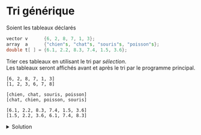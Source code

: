 # Tri générique

Soient les tableaux déclarés

~~~cpp
vector v      {6, 2, 8, 7, 1, 3};
array  a      {"chien"s, "chat"s, "souris"s, "poisson"s};
double t[ ] = {6.1, 2.2, 8.3, 7.4, 1.5, 3.6};
~~~

Trier ces tableaux en utilisant le tri par *sélection*.<br>
Les tableaux seront affichés avant et après le tri par le programme principal.

~~~
[6, 2, 8, 7, 1, 3]
[1, 2, 3, 6, 7, 8]

[chien, chat, souris, poisson]
[chat, chien, poisson, souris]

[6.1, 2.2, 8.3, 7.4, 1.5, 3.6]
[1.5, 2.2, 3.6, 6.1, 7.4, 8.3]
~~~

<details>
<summary>Solution</summary>

Intéressons nous d'abord à fonction d'affichage. La solution la plus simple
consiste à utiliser le tableau comme type générique. `Tableau` pourra 
alors être déduit comme `vector<int>` ou `array<string, 4>` par exemple.

~~~cpp
template <typename Tableau>
void afficher(const Tableau& s) {
   cout << "[";
   for (size_t i = 0; i < s.size(); ++i) {
      if (i) cout << ", ";
      cout << s[i];
   }
   cout << "]" << endl;
}
~~~

Il faut noter que cela pose un problème lors de l'appel avec un tableau natif
en C, ces tableaux ne disposant pas de la méthode `.size()`. Dans ce cas,
il faut convertir explicitement le tableau natif en `span` lors de l'appel. 
Ce n'est pas rédhibitoire, convertir les tableaux natifs en `span` ou mieux
s'en passer complètement étant plutôt une bonne pratique en C++ moderne. 

~~~cpp
int main() {
   vector v      {6, 2, 8, 7, 1, 3};
   afficher(v);

   array  a      {"chien"s, "chat"s, "souris"s, "poisson"s};
   afficher(a);

   double t[6] = {6.1, 2.2, 8.3, 7.4, 1.5, 3.6};
   // afficher(t); ne compile pas car t.size(), utilisé par afficher(...), n'existe pas.
   afficher(span(t));
}
~~~

Une alternative possible consiste à spécifier que notre fonction n'affiche
que des "tableaux", i.e. des `std::span` en C++. Le type générique T est 
alors celui des éléments du tableau. La fonction `afficher` devient 

~~~cpp
template<typename T>
void afficher(span<T> s) {
   cout << "[";
   for (size_t i = 0; i < s.size(); ++i) {
      if (i) cout << ", ";
      cout << s[i];
   }
   cout << "]" << endl;
}
~~~

Cependant, cela pose problème à l'appel. Par exemple, l'appel `afficher(v);` 
avec `v` un `vector<int>` ne fonctionne plus. En effet, cet appel devrait 
à la fois 

- convertir le `vector` en `span` 
- déduire que `T = int`

mais la déduction d'argument générique ne fonctionne qu'avec des types exacts, 
pas en combinaison avec des conversions. Il faudra donc écrire soit 
`afficher<int>(v)` qui déduit explicitement le type `T`, soit 
`afficher(span(v))` qui convertit explitement de `vector` à `span`

Pire, pour les `array` et les tableaux natifs, seule la version déduisant `T` fonctionne, i.e. 

- `afficher<string>(a);`
- `afficher<double>(t);`

Par contre, `afficher(span(a))` et `afficher(span(t))` ne compilent pas, parce
que l'on ne passe pas le bon type de `span`. 

- `span(a)` est de type `std::span<string, 4>` l'`array a` ayant 4 éléments
- `span(t)` est de type `std::span<double, 6>` le tableau `t` ayant 6 éléments
- le paramètre `span<T>` est de type `std::span<T, std::dynamic_extent>` avec la taille par défaut qui vaut `std::dynamic_extent`, i.e. `size_t(-1)`.  

Une manière plus propre d'écrire cette fonction serait plutôt la suivante

~~~cpp
template<typename T, size_t N>
void afficher(span<T, N> s) {
   cout << "[";
   for (size_t i = 0; i < s.size(); ++i) {
      if (i) cout << ", ";
      cout << s[i];
   }
   cout << "]" << endl;
}
~~~

La taille `N` du `span<T,N>` peut alors être déduite lors de l'appel, ce
qui permet de faire l'appel simplement avec conversion explicite vers `span`

~~~cpp
int main() {
   vector v      {6, 2, 8, 7, 1, 3};
   afficher(span(v));  // T = int, N = std::dynamic_extent 

   array  a      {"chien"s, "chat"s, "souris"s, "poisson"s};
   afficher(span(a));  // T = std::string, N = 4

   double t[6] = {6.1, 2.2, 8.3, 7.4, 1.5, 3.6};
   afficher(span(t));  // T = double, N = 6
}
~~~

Notons enfin que l'on pourrait être tempté d'expliciter que la fonction afficher
ne vas pas modifier le contenu du `span` ainsi : 

~~~cpp
template<typename T, size_t N> void afficher(span<const T, N> s);
~~~

mais c'est une mauvaise idée : cela force à utiliser explicitement des 
`span<const ...>` lors des appels pour que T soit déductible. 

~~~cpp 
vector v      {6, 2, 8, 7, 1, 3};
afficher(span(v)); // ne compile pas : cannot deduce a type 
                   // for 'T' that would make 'const T' equal 'int'
afficher(span<const int>(v));  // compile 
~~~

Notons que la raison pour laquelle - dans le cas non-générique - on aurait 
préféré `void afficher(span<const int> s);` à `void afficher(span<int> s);`, 
est que cela permet de l'appeler indifféremment avec des paramètres
variables (i.e. `vector<int>`) ou constants (i.e. `const vector<int>`) 
plutôt que de la restreindre à des arguments variables. La même logique 
nous pousse dans le cas générique à préférer `void afficher(span<T, N> s);`
à `void afficher(span<const T, N> s);`, le second ne permettant la déduction
de `T` que pour des spans de constantes. 
`

Ayant donc opté pour passer nos tableaux sous forme de `span<T, N>`, on obtient
la solution suivante pour le problème complet. 

~~~cpp
#include <iostream>
#include <vector>
#include <array>
#include <span>

using namespace std;

template <typename T, size_t N>
size_t indice_min(span<T, N> s) {
   size_t i_min = 0;
   for (size_t i = 1; i < s.size(); ++i)
      if (s[i] < s[i_min])
         i_min = i;
   return i_min;
}

template<typename T, size_t N>
void tri(span<T, N> v) {
   for(size_t i = 0; i < v.size()-1; ++i) {
      size_t i_min = i + indice_min(v.subspan(i));
      swap(v[i], v[i_min]);
   }
}

template<typename T, size_t N>
void afficher(span<T, N> s) {
   cout << "[";
   for (size_t i = 0; i < s.size(); ++i) {
      if (i) cout << ", ";
      cout << s[i];
   }
   cout << "]" << endl;
}

int main() {
   vector v      {6, 2, 8, 7, 1, 3};
   afficher(span(v)); tri(span(v)); afficher(span(v));

   array  a      {"chien"s, "chat"s, "souris"s, "poisson"s};
   afficher(span(a)); tri(span(a)); afficher(span(v));
   
   double t[6] = {6.1, 2.2, 8.3, 7.4, 1.5, 3.6};
   afficher(span(t)); tri(span(t)); afficher(span(t));
}
~~~

Notons que l'on peut légitimement préférer une solution ou le tableau est
le type générique. La seule limitation que cela entraine est que le paramètre
de la fonction `tri` étant une référence, on doit lui passer une *lvalue*, et 
donc on ne peut faire l'appel `tri(span(t))`, qu'il faut remplacer par `span s(t); tri(s);`, 
mais comme noté précédemment, ne pas utiliser les tableaux natifs ou les encapsuler
de suite dans des `span` est une bonne pratique de toute manière.

~~~cpp
#include <cstdlib>
#include <iostream>
#include <span>
#include <array>
#include <vector>

using namespace std;

template<typename Tableau>
size_t indice_min(const Tableau& v ) {
   size_t i_min = 0;
   for (size_t i = 1; i < v.size(); ++i)
      if (v[i] < v[i_min])
         i_min = i;
   return i_min;
}

template<typename Tableau>
void tri(Tableau& v) {
   std::span s(v);  // pour pouvoir utiliser subspan
   for(size_t i = 0; i < v.size() - 1; ++i) {
      size_t i_min = i + indice_min(s.subspan(i));
      swap(v[i], v[i_min]);
   }
}

template <typename Tableau>
void afficher(const Tableau& s) {
   cout << "[";
   for (size_t i = 0; i < s.size(); ++i) {
      if (i) cout << ", ";
      cout << s[i];
   }
   cout << "]" << endl;
}

int main() {
   vector v      {6, 2, 8, 7, 1, 3};
   afficher(v); tri(v); afficher(v);

   array  a      {"chien"s, "chat"s, "souris"s, "poisson"s};
   afficher(a); tri(a); afficher(a);

   double t[6] = {6.1, 2.2, 8.3, 7.4, 1.5, 3.6};
   span s(t);
   afficher(s); tri(s); afficher(s);
}
~~~

La seule difficulté pour ce genre de code est si l'on a besoin de connaitre le type `T`
des éléments du tableau. Pour tous les conteneurs de la STL, on peut l'obtenir en ajoutant 
par exemple une ligne 

~~~cpp
using T = typename Tableau::value_type;
~~~

Pour être tout à fait complet, mais on va alors bien au delà de ce qui vous est demandé en PRG1, 
la solution la plus propre et moderne (C++20 minimum) serait sans doute 

~~~cpp
#include <cstdlib>
#include <iostream>
#include <span>
#include <array>
#include <vector>

template<typename T>
concept Container = requires(const T& c, size_t i) {
   { c.size() } -> std::convertible_to<size_t>;       
   { c[i] } -> std::common_reference_with<typename T::value_type&>; 
};

template<typename T>
concept ComparableContainer =
Container<T> and requires(const T& c, size_t i, size_t j) {
   { c[i] < c[j] } -> std::convertible_to<bool>;   
};

template<typename T>
concept PrintableContainer =
Container<T> and requires(const T& c, size_t i, std::ostream& os) {
   { os << c[i] };                                 
};

template<ComparableContainer Tableau>
size_t indice_min(const Tableau& v ) {
   size_t i_min = 0;
   for (size_t i = 1; i < v.size(); ++i)
      if (v[i] < v[i_min])
         i_min = i;
   return i_min;
}

template<ComparableContainer Tableau>
void tri(Tableau& v) {
   using std::swap;
   std::span s(v);  // pour pouvoir utiliser subspan
   for(size_t i = 0; i < v.size() - 1; ++i) {
      size_t i_min = i + indice_min(s.subspan(i));
      swap(v[i], v[i_min]);
   }
}

template <PrintableContainer Tableau>
void afficher(const Tableau& s) {
   using std::cout, std::endl;
   cout << "[";
   for (size_t i = 0; i < s.size(); ++i) {
      if (i) cout << ", ";
      cout << s[i];
   }
   cout << "]" << endl;
}

int main() {
   std::vector v {6, 2, 8, 7, 1, 3};
   afficher(v); tri(v); afficher(v);

   using namespace std::literals;
   std::array a {"chien"s, "chat"s, "souris"s, "poisson"s};
   afficher(a); tri(a); afficher(a);

   double t[6] = {6.1, 2.2, 8.3, 7.4, 1.5, 3.6};
   std::span s(t);
   afficher(s); tri(s); afficher(s);
}
~~~

</details>


